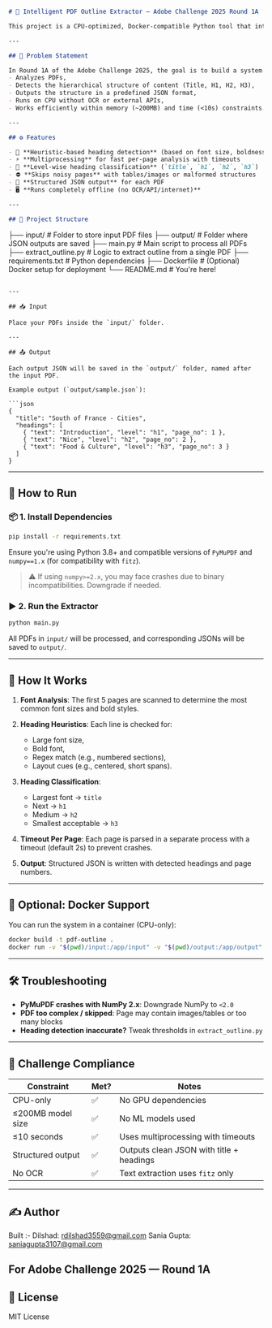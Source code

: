 ```markdown
# 🧠 Intelligent PDF Outline Extractor — Adobe Challenge 2025 Round 1A

This project is a CPU-optimized, Docker-compatible Python tool that intelligently extracts document outlines (titles and headings like H1, H2, H3) from a collection of PDFs. It is designed to work offline, without OCR or internet access, and processes up to 50-page PDFs in under 10 seconds.

---

## 📌 Problem Statement

In Round 1A of the Adobe Challenge 2025, the goal is to build a system that:
- Analyzes PDFs,
- Detects the hierarchical structure of content (Title, H1, H2, H3),
- Outputs the structure in a predefined JSON format,
- Runs on CPU without OCR or external APIs,
- Works efficiently within memory (~200MB) and time (<10s) constraints.

---

## ⚙️ Features

- 🧠 **Heuristic-based heading detection** (based on font size, boldness, layout patterns)
- ⚡ **Multiprocessing** for fast per-page analysis with timeouts
- 🧱 **Level-wise heading classification** (`title`, `h1`, `h2`, `h3`)
- ⛔ **Skips noisy pages** with tables/images or malformed structures
- 💾 **Structured JSON output** for each PDF
- 🖥️ **Runs completely offline (no OCR/API/internet)**

---

## 📂 Project Structure

```

├── input/                  # Folder to store input PDF files
├── output/                 # Folder where JSON outputs are saved
├── main.py                 # Main script to process all PDFs
├── extract\_outline.py      # Logic to extract outline from a single PDF
├── requirements.txt        # Python dependencies
├── Dockerfile              # (Optional) Docker setup for deployment
└── README.md               # You're here!

````

---

## 📥 Input

Place your PDFs inside the `input/` folder.

---

## 📤 Output

Each output JSON will be saved in the `output/` folder, named after the input PDF.

Example output (`output/sample.json`):

```json
{
  "title": "South of France - Cities",
  "headings": [
    { "text": "Introduction", "level": "h1", "page_no": 1 },
    { "text": "Nice", "level": "h2", "page_no": 2 },
    { "text": "Food & Culture", "level": "h3", "page_no": 3 }
  ]
}
````

---

## 🚀 How to Run

### 📦 1. Install Dependencies

```bash
pip install -r requirements.txt
```

Ensure you're using Python 3.8+ and compatible versions of `PyMuPDF` and `numpy==1.x` (for compatibility with `fitz`).

> ⚠️ If using `numpy>=2.x`, you may face crashes due to binary incompatibilities. Downgrade if needed.

### ▶️ 2. Run the Extractor

```bash
python main.py
```

All PDFs in `input/` will be processed, and corresponding JSONs will be saved to `output/`.

---

## 🧠 How It Works

1. **Font Analysis**: The first 5 pages are scanned to determine the most common font sizes and bold styles.
2. **Heading Heuristics**: Each line is checked for:

   * Large font size,
   * Bold font,
   * Regex match (e.g., numbered sections),
   * Layout cues (e.g., centered, short spans).
3. **Heading Classification**:

   * Largest font → `title`
   * Next → `h1`
   * Medium → `h2`
   * Smallest acceptable → `h3`
4. **Timeout Per Page**: Each page is parsed in a separate process with a timeout (default 2s) to prevent crashes.
5. **Output**: Structured JSON is written with detected headings and page numbers.

---

## 🐳 Optional: Docker Support

You can run the system in a container (CPU-only):

```bash
docker build -t pdf-outline .
docker run -v "$(pwd)/input:/app/input" -v "$(pwd)/output:/app/output" pdf-outline
```

---

## 🛠 Troubleshooting

* **PyMuPDF crashes with NumPy 2.x**: Downgrade NumPy to `<2.0`
* **PDF too complex / skipped**: Page may contain images/tables or too many blocks
* **Heading detection inaccurate?** Tweak thresholds in `extract_outline.py`

---

## 🏁 Challenge Compliance

| Constraint        | Met? | Notes                                    |
| ----------------- | ---- | ---------------------------------------- |
| CPU-only          | ✅    | No GPU dependencies                      |
| ≤200MB model size | ✅    | No ML models used                        |
| ≤10 seconds       | ✅    | Uses multiprocessing with timeouts       |
| Structured output | ✅    | Outputs clean JSON with title + headings |
| No OCR            | ✅    | Text extraction uses `fitz` only         |

---

## ✍️ Author

Built :-
Dilshad: rdilshad3559@gmail.com 
Sania Gupta: saniagupta3107@gmail.com

For Adobe Challenge 2025 — Round 1A
---

## 📄 License

MIT License

```
